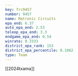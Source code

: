 ```yaml
---
key: frc9457
number: 9457
name: Matronic Circuits
epa_end: 6.37
auto_epa_end: 2.53
teleop_epa_end: 3.3
endgame_epa_end: 0.54
winrate: 0.3333
district_epa_rank: 153
district_epa_percentile: 0.1862
type: Team
---
```

[[2024txama]]
